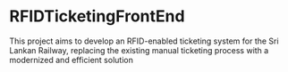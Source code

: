 # RFIDTicketingFrontEnd
This project aims to develop an RFID-enabled ticketing system for the Sri Lankan Railway, replacing the existing manual ticketing process with a modernized and efficient solution
